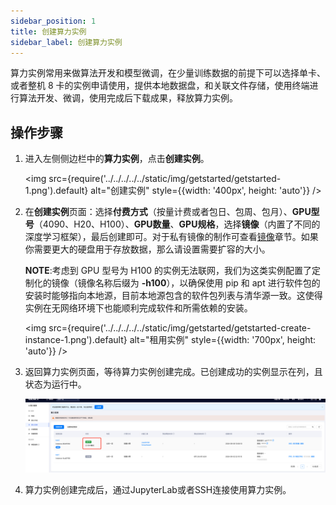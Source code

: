 ```yaml
---
sidebar_position: 1
title: 创建算力实例
sidebar_label: 创建算力实例
---
```


算力实例常用来做算法开发和模型微调，在少量训练数据的前提下可以选择单卡、或者整机 8 卡的实例申请使用，提供本地数据盘，和关联文件存储，使用终端进行算法开发、微调，使用完成后下载成果，释放算力实例。

## 操作步骤

1. 进入左侧侧边栏中的**算力实例**，点击**创建实例**。

    <img src={require('../../../../../static/img/getstarted/getstarted-1.png').default} alt="创建实例" style={{width: '400px', height: 'auto'}} />

2. 在**创建实例**页面：选择**付费方式**（按量计费或者包日、包周、包月）、**GPU型号**（4090、H20、H100）、**GPU数量**、**GPU规格**，选择**镜像**（内置了不同的深度学习框架），最后创建即可。对于私有镜像的制作可查看[镜像](../ConfigureEnvironment/image.md)章节。如果你需要更大的硬盘用于存放数据，那么请设置需要扩容的大小。

    __NOTE__:考虑到 GPU 型号为 H100 的实例无法联网，我们为这类实例配置了定制化的镜像（镜像名称后缀为 **-h100**），以确保使用 pip 和 apt 进行软件包的安装时能够指向本地源，目前本地源包含的软件包列表与清华源一致。这使得实例在无网络环境下也能顺利完成软件和所需依赖的安装。

    <img src={require('../../../../../static/img/getstarted/getstarted-create-instance-1.png').default} alt="租用实例" style={{width: '700px', height: 'auto'}} />


3. 返回算力实例页面，等待算力实例创建完成。已创建成功的实例显示在列，且状态为运行中。

    ![创建算力实例-操作步骤-示意图](../../../../../static/img/containerinstance/containerinstance-1.png)

4. 算力实例创建完成后，通过JupyterLab或者SSH连接使用算力实例。

